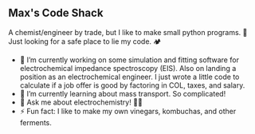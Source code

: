 ## Max's Code Shack

A chemist/engineer by trade, but I like to make small python programs. 
🏡 Just looking for a safe place to lie my code. 🏕️

- 🔭 I’m currently working on some simulation and fitting software for electrochemical impedance spectroscopy (EIS). Also on landing a position as an electrochemical engineer. I just wrote a little code to calculate if a job offer is good by factoring in COL, taxes, and salary.
- 🌱 I’m currently learning about mass transport. So complicated!
- 💬 Ask me about electrochemistry! 🔌🧪
- ⚡ Fun fact: I like to make my own vinegars, kombuchas, and other ferments.
